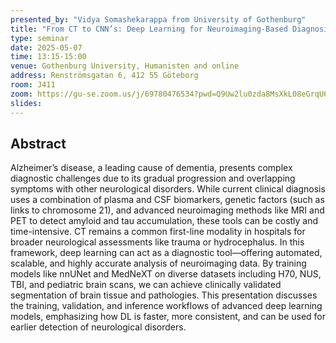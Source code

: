 ```yaml
---
presented_by: "Vidya Somashekarappa from University of Gothenburg"
title: "From CT to CNN’s: Deep Learning for Neuroimaging-Based Diagnosis of Alzheimer’s and Dementia"
type: seminar
date: 2025-05-07
time: 13:15-15:00
venue: Gothenburg University, Humanisten and online
address: Renströmsgatan 6, 412 55 Göteborg
room: J411
zoom: https://gu-se.zoom.us/j/69780476534?pwd=Q9Uw2lu0zda8MsXkL08eGrqU64DMpp.1
slides: 
---
```


## Abstract

Alzheimer’s disease, a leading cause of dementia, presents complex diagnostic challenges due to its gradual progression and overlapping symptoms with other neurological disorders. While current clinical diagnosis uses a combination of plasma and CSF biomarkers, genetic factors (such as links to chromosome 21), and advanced neuroimaging methods like MRI and PET to detect amyloid and tau accumulation, these tools can be costly and time-intensive. CT remains a common first-line modality in hospitals for broader neurological assessments like trauma or hydrocephalus. In this framework, deep learning can act as a diagnostic tool—offering automated, scalable, and highly accurate analysis of neuroimaging data. By training models like nnUNet and MedNeXT on diverse datasets including H70, NUS, TBI, and pediatric brain scans, we can achieve clinically validated segmentation of brain tissue and pathologies. This presentation discusses the training, validation, and inference workflows of advanced deep learning models, emphasizing how DL is faster, more consistent, and can be used for earlier detection of neurological disorders.

